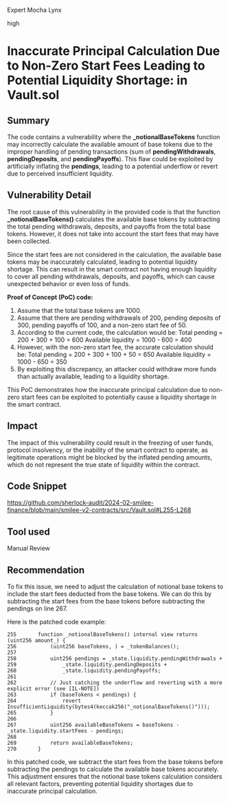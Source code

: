 Expert Mocha Lynx

high

# Inaccurate Principal Calculation Due to Non-Zero Start Fees Leading to Potential Liquidity Shortage: in Vault.sol

## Summary
The code contains a vulnerability where the **_notionalBaseTokens** function may incorrectly calculate the available amount of base tokens due to the improper handling of pending transactions (sum of **pendingWithdrawals**, **pendingDeposits**, and **pendingPayoffs**). This flaw could be exploited by artificially inflating the **pendings**, leading to a potential underflow or revert due to perceived insufficient liquidity.
## Vulnerability Detail
The root cause of this vulnerability in the provided code is that the function **_notionalBaseTokens()** calculates the available base tokens by subtracting the total pending withdrawals, deposits, and payoffs from the total base tokens. However, it does not take into account the start fees that may have been collected.

Since the start fees are not considered in the calculation, the available base tokens may be inaccurately calculated, leading to potential liquidity shortage. This can result in the smart contract not having enough liquidity to cover all pending withdrawals, deposits, and payoffs, which can cause unexpected behavior or even loss of funds.

**Proof of Concept (PoC) code:**

1. Assume that the total base tokens are 1000.
2. Assume that there are pending withdrawals of 200, pending deposits of 300, pending payoffs of 100, and a non-zero start fee of 50.
3. According to the current code, the calculation would be: Total pending = 200 + 300 + 100 = 600 Available liquidity = 1000 - 600 = 400
4. However, with the non-zero start fee, the accurate calculation should be: Total pending = 200 + 300 + 100 + 50 = 650 Available liquidity = 1000 - 650 = 350
5. By exploiting this discrepancy, an attacker could withdraw more funds than actually available, leading to a liquidity shortage.

This PoC demonstrates how the inaccurate principal calculation due to non-zero start fees can be exploited to potentially cause a liquidity shortage in the smart contract.
## Impact
The impact of this vulnerability could result in the freezing of user funds, protocol insolvency, or the inability of the smart contract to operate, as legitimate operations might be blocked by the inflated pending amounts, which do not represent the true state of liquidity within the contract.
## Code Snippet
https://github.com/sherlock-audit/2024-02-smilee-finance/blob/main/smilee-v2-contracts/src/Vault.sol#L255-L268
## Tool used

Manual Review

## Recommendation
To fix this issue, we need to adjust the calculation of notional base tokens to include the start fees deducted from the base tokens. We can do this by subtracting the start fees from the base tokens before subtracting the pendings on line 267.

Here is the patched code example:

```solidity
255       function _notionalBaseTokens() internal view returns (uint256 amount_) {
256           (uint256 baseTokens, ) = _tokenBalances();
257   
258           uint256 pendings = _state.liquidity.pendingWithdrawals +
259               _state.liquidity.pendingDeposits +
260               _state.liquidity.pendingPayoffs;
261   
262           // Just catching the underflow and reverting with a more explicit error (see [IL-NOTE])
263           if (baseTokens < pendings) {
264               revert InsufficientLiquidity(bytes4(keccak256("_notionalBaseTokens()")));
265           }
266   
267           uint256 availableBaseTokens = baseTokens - _state.liquidity.startFees - pendings;
268   
269           return availableBaseTokens;
270       }
```
In this patched code, we subtract the start fees from the base tokens before subtracting the pendings to calculate the available base tokens accurately. This adjustment ensures that the notional base tokens calculation considers all relevant factors, preventing potential liquidity shortages due to inaccurate principal calculation.